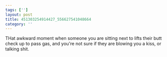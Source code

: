 ```yaml
---
tags: ['']
layout: post
title: 451303254914427_556627541048664
category: ''
---
```

THat awkward moment when someone you are sitting next to lifts their butt check up to pass gas, and you're not sure if they are blowing you a kiss, or talking shit.